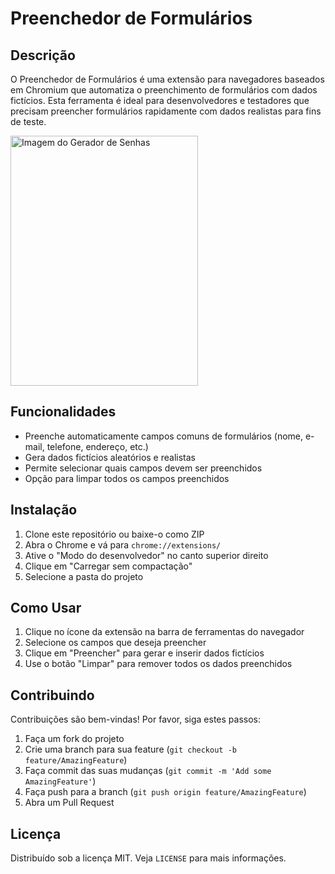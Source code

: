# Preenchedor de Formulários

## Descrição

O Preenchedor de Formulários é uma extensão para navegadores baseados em Chromium que automatiza o preenchimento de formulários com dados fictícios. Esta ferramenta é ideal para desenvolvedores e testadores que precisam preencher formulários rapidamente com dados realistas para fins de teste.

<img src="https://i.ibb.co/5626f0C/amostra-addon.jpg" alt="Imagem do Gerador de Senhas" width="300" height="400"/>

## Funcionalidades

- Preenche automaticamente campos comuns de formulários (nome, e-mail, telefone, endereço, etc.)
- Gera dados fictícios aleatórios e realistas
- Permite selecionar quais campos devem ser preenchidos
- Opção para limpar todos os campos preenchidos

## Instalação

1. Clone este repositório ou baixe-o como ZIP
2. Abra o Chrome e vá para `chrome://extensions/`
3. Ative o "Modo do desenvolvedor" no canto superior direito
4. Clique em "Carregar sem compactação"
5. Selecione a pasta do projeto

## Como Usar

1. Clique no ícone da extensão na barra de ferramentas do navegador
2. Selecione os campos que deseja preencher
3. Clique em "Preencher" para gerar e inserir dados fictícios
4. Use o botão "Limpar" para remover todos os dados preenchidos

## Contribuindo

Contribuições são bem-vindas! Por favor, siga estes passos:

1. Faça um fork do projeto
2. Crie uma branch para sua feature (`git checkout -b feature/AmazingFeature`)
3. Faça commit das suas mudanças (`git commit -m 'Add some AmazingFeature'`)
4. Faça push para a branch (`git push origin feature/AmazingFeature`)
5. Abra um Pull Request

## Licença

Distribuído sob a licença MIT. Veja `LICENSE` para mais informações.
